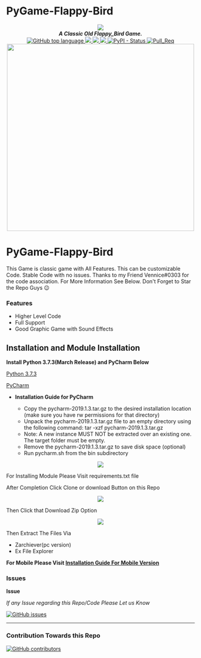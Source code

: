 
# PyGame-Flappy-Bird

<div align="center">
  <img src="https://i.imgur.com/iLGalCJ.png" align="center">
  <br>
  <strong><i>A Classic Old Flappy_Bird Game.</i></strong>
  <br>


<a href="https://img.shields.io/github/languages/top/b0tdev/PyGame-Flappy-Bird.svg?style=for-the-badge">
  <img alt="GitHub top language" src="https://img.shields.io/github/languages/top/b0tdev/PyGame-Flappy-Bird.svg?style=for-the-badge">
 </a>
 
 
<a href="https://github.com/b0tdev/PyGame-Flappy-Bird/network/members">
  <img src="https://img.shields.io/github/forks/b0tdev/PyGame-Flappy-Bird.svg?label=FORKS&style=for-the-badge">
</a>


<a href="https://github.com/b0tdev/PyGame-Flappy-Bird/stargazers">
  <img src="https://img.shields.io/github/stars/b0tdev/PyGame-Flappy-Bird.svg?style=for-the-badge">
</a>

<a href="https://github.com/b0tdev/PyGame-Flappy-Bird/archive/master.zip">
  <img src="https://img.shields.io/github/repo-size/b0tdev/PyGame-Flappy-Bird.svg?style=for-the-badge">
</a>


<a href="https://github.com/b0tdev/PyGame-Flappy-Bird.git">
  <img alt="PyPI - Status" src="https://img.shields.io/pypi/status/Django.svg?style=for-the-badge">
</a>


<a href="https://github.com/b0tdev/PyGame-Flappy-Bird/pulls">
  <img alt="Pull_Req" src="https://img.shields.io/github/issues-pr/b0tdev/PyGame-Flappy-Bird.svg?style=for-the-badge">
</a>
</div>

<div align="center">
<img src='http://i.imgur.com/RZFFuJW.png' align='center' width=500>
<br>
</div>

# PyGame-Flappy-Bird

This Game is classic game with All Features. This can be customizable Code. Stable Code with no issues. Thanks to my Friend Vennice#0303 for the code association. For More Information See Below. Don't Forget to Star the Repo Guys 😉

### Features 

* Higher Level Code
* Full Support
* Good Graphic Game with Sound Effects 

## Installation and Module Installation

<strong>Install Python 3.7.3(March Release) and PyCharm Below</strong>
<br>

[Python 3.7.3](https://www.python.org/ftp/python/3.7.3/Python-3.7.3.tgz)

[PyCharm](https://download.jetbrains.com/python/pycharm-professional-2019.1.3.tar.gz)

* **Installation Guide for PyCharm**

  * Copy the pycharm-2019.1.3.tar.gz to the desired installation location 
(make sure you have rw permissions for that directory)
  * Unpack the pycharm-2019.1.3.tar.gz file to an empty directory using the following command: 
tar -xzf pycharm-2019.1.3.tar.gz
  * Note: A new instance MUST NOT be extracted over an existing one. The target folder must be empty.
  * Remove the pycharm-2019.1.3.tar.gz to save disk space (optional)
  * Run pycharm.sh from the bin subdirectory

<div align="center">
  <img src="https://i.imgur.com/gNXNj0o.png" align="center">
<br>
</div>

For Installing Module Please Visit requirements.txt file

After Completion Click Clone or download Button on this Repo

<div align="center">
  <img src="https://i.imgur.com/1ZuOt3d.png" align="center">
<br>
</div>

Then Click that Download Zip Option

<div align="center">
  <img src="https://i.imgur.com/eERdX0b.png" align="center">
<br>
</div>

Then Extract The Files Via

* Zarchiever(pc version)
* Ex File Explorer

**For Mobile Please Visit [Installation Guide For Mobile Version](https://github.com/b0tdev/PyGame-Flappy-Bird/wiki/Mobile-Code-for-Flappy-Bird-Game)**

### Issues

**Issue**

_If any Issue regarding this Repo/Code Please Let us Know_

<a href="https://github.com/b0tdev/PyGame-Flappy-Bird/issues">
  <img alt="GitHub issues" src="https://img.shields.io/github/issues/b0tdev/PyGame-Flappy-Bird.svg?color=brightgreen&logo=ISSUE%20&logoColor=blue&style=for-the-badge">
</a>

***

### Contribution Towards this Repo

<a href="https://github.com/b0tdev/PyGame-Flappy-Bird/graphs/contributors">
  <img alt="GitHub contributors" src="https://img.shields.io/github/contributors/b0tdev/PyGame-Flappy-Bird.svg?style=for-the-badge">
</a>
